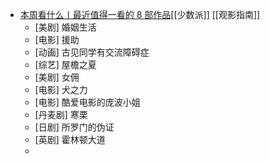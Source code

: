 - [本周看什么丨最近值得一看的 8 部作品](https://sspai.com/post/69183)[[少数派]] [[观影指南]]
	- [美剧] 婚姻生活
	- [电影] 援助
	- [动画] 古见同学有交流障碍症
	- [综艺] 屋檐之夏
	- [美剧] 女佣
	- [电影] 犬之力
	- [电影] 酷爱电影的庞波小姐
	- [丹麦剧] 寒栗
	- [日剧] 所罗门的伪证
	- [英剧] 霍林顿大道
	-